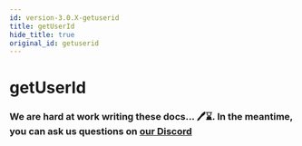 ```yaml
---
id: version-3.0.X-getuserid
title: getUserId
hide_title: true
original_id: getuserid
---
```


# getUserId

### We are hard at work writing these docs... 🖊️⌛. In the meantime, you can ask us questions on [our Discord](https://supertokens.com/discord)